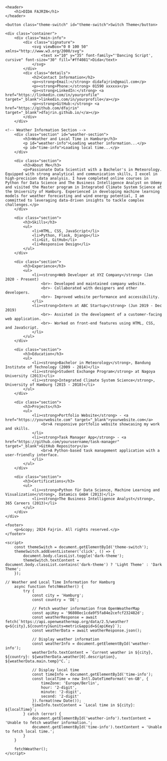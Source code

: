 <!DOCTYPE html>
<html lang="en">
<head>
    <meta charset="UTF-8">
    <meta name="viewport" content="width=device-width, initial-scale=1.0">
    <title>CV Fajrin</title>
    <link rel="stylesheet" href="styles.css">
</head>
<body>

    <header>
        <h1>DIDA FAJRIN</h1>
    </header>

    <button class="theme-switch" id="theme-switch">Switch Theme</button>

    <div class="container">
        <div class="main-info">
            <div class="signature">
                <svg viewBox="0 0 100 50" xmlns="http://www.w3.org/2000/svg">
                    <text x="10" y="35" font-family="'Dancing Script', cursive" font-size="30" fill="#ff4081">Dida</text>
                </svg>
            </div>
            <div class="details">
                <h2>Contact Information</h2>
                <p><strong>Email:</strong> didafajrin@gmail.com</p>
                <p><strong>Phone:</strong> 01590 xxxxxx</p>
                <p><strong>LinkedIn:</strong> <a href="https://linkedin.com/in/yourprofile" target="_blank">linkedin.com/in/yourprofile</a></p>
                <p><strong>GitHub:</strong> <a href="https://github.com/dfajrin" target="_blank">dfajrin.github.io/</a></p>
            </div>
        </div>

	<!-- Weather Information Section -->
        <div class="section" id="weather-section">
            <h3>Weather and Local Time in Hamburg</h3>
            <p id="weather-info">Loading weather information...</p>
            <p id="time-info">Loading local time...</p>
        </div>

        <div class="section">
            <h3>About Me</h3>
            <p>Passionate Data Scientist with a Bachelor's in Meteorology. Equipped with strong analytical and communication skills, I excel in high-precision data analysis. I have completed online courses in Python for Data Science and The Business Intelligence Analyst on Udemy and visited the Master program in Integrated Climate System Science at the University of Hamburg. Experienced in developing machine learning models for weather forecasting and wind energy potential, I am committed to leveraging data-driven insights to tackle complex challenges.</p>
        </div>

        <div class="section">
            <h3>Skills</h3>
            <ul>
                <li>HTML, CSS, JavaScript</li>
                <li>Python, Flask, Django</li>
                <li>Git, GitHub</li>
                <li>Responsive Design</li>
            </ul>
        </div>

        <div class="section">
            <h3>Experience</h3>
            <ul>
                <li><strong>Web Developer at XYZ Company</strong> (Jan 2020 - Present)
                    <br>- Developed and maintained company website.
                    <br>- Collaborated with designers and other developers.
                    <br>- Improved website performance and accessibility.
                </li>
                <li><strong>Intern at ABC Startup</strong> (Jun 2019 - Dec 2019)
                    <br>- Assisted in the development of a customer-facing web application.
                    <br>- Worked on front-end features using HTML, CSS, and JavaScript.
                </li>
            </ul>
        </div>

        <div class="section">
            <h3>Education</h3>
            <ul>
                <li><strong>Bachelor in Meteorology</strong>, Bandung Institute of Technology (2009 - 2014)</li>
                <li><strong>Student Exchange Program</strong> at Nagoya University (2013)</li>
                <li><strong>Integrated Climate System Science</strong>, University of Hamburg (2015 - 2018)</li>
            </ul>
        </div>

        <div class="section">
            <h3>Projects</h3>
            <ul>
                <li><strong>Portfolio Website</strong> - <a href="https://yourwebsite.com" target="_blank">yourwebsite.com</a>
                    <br>A responsive portfolio website showcasing my work and skills.
                </li>
                <li><strong>Task Manager App</strong> - <a href="https://github.com/yourusername/task-manager" target="_blank">GitHub Repository</a>
                    <br>A Python-based task management application with a user-friendly interface.
                </li>
            </ul>
        </div>

        <div class="section">
            <h3>Certifications</h3>
            <ul>
                <li><strong>Python für Data Science, Machine Learning and Visualization</strong>, Datamics GmbH (2013)</li>
                <li><strong>The Business Intelligence Analyst</strong>, 365 Careers (2013)</li>
            </ul>
        </div>
    </div>

    <footer>
        <p>&copy; 2024 Fajrin. All rights reserved.</p>
    </footer>

    <script>
        const themeSwitch = document.getElementById('theme-switch');
        themeSwitch.addEventListener('click', () => {
            document.body.classList.toggle('dark-theme');
            themeSwitch.textContent = document.body.classList.contains('dark-theme') ? 'Light Theme' : 'Dark Theme';
        });

	// Weather and Local Time Information for Hamburg
        async function fetchWeather() {
            try {
                const city = 'Hamburg';
                const country = 'DE';

                // Fetch weather information from OpenWeatherMap
                const apiKey = '96808ec1cda9f5fa84e2cefcf232482d';
                const weatherResponse = await fetch(`https://api.openweathermap.org/data/2.5/weather?q=${city},${country}&units=metric&appid=${apiKey}`);
                const weatherData = await weatherResponse.json();

                // Display weather information
                const weatherInfo = document.getElementById('weather-info');
                weatherInfo.textContent = `Current weather in ${city}, ${country}: ${weatherData.weather[0].description}, ${weatherData.main.temp}°C.`;

                // Display local time
                const timeInfo = document.getElementById('time-info');
                const localTime = new Intl.DateTimeFormat('en-GB', {
                    timeZone: 'Europe/Berlin',
                    hour: '2-digit',
                    minute: '2-digit',
                    second: '2-digit'
                }).format(new Date());
                timeInfo.textContent = `Local time in ${city}: ${localTime}`;
            } catch (error) {
                document.getElementById('weather-info').textContent = 'Unable to fetch weather information.';
                document.getElementById('time-info').textContent = 'Unable to fetch local time.';
            }
        }

        fetchWeather();
    </script>
